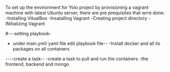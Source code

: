 To set up the environment for Yolo project by provisioning a vagrant machine with latest Ubuntu server, there are pre prequisites that wrre done:
 -Installing VitualBox
 -Insatalling Vagrant 
 -Creating project directory
 -INitializing Vagrant

 #---setting playbook-
 - under main.yml/ yaml file edit playbook file--
 -Install docker and all its packages on all containers 

 ----create a task--
  -create a task to pull and run the containers
  -the frontend, backend and mongo